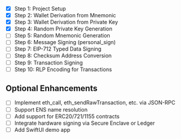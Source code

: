 -   [x] Step 1: Project Setup
-   [x] Step 2: Wallet Derivation from Mnemonic
-   [x] Step 3: Wallet Derivation from Private Key
-   [x] Step 4: Random Private Key Generation
-   [ ] Step 5: Random Mnemonic Generation
-   [ ] Step 6: Message Signing (personal_sign)
-   [ ] Step 7: EIP-712 Typed Data Signing
-   [ ] Step 8: Checksum Address Conversion
-   [ ] Step 9: Transaction Signing
-   [ ] Step 10: RLP Encoding for Transactions

## Optional Enhancements

-   [ ] Implement eth_call, eth_sendRawTransaction, etc. via JSON-RPC
-   [ ] Support ENS name resolution
-   [ ] Add support for ERC20/721/1155 contracts
-   [ ] Integrate hardware signing via Secure Enclave or Ledger
-   [ ] Add SwiftUI demo app
